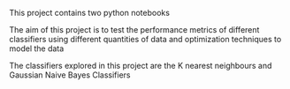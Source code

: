 This project contains two python notebooks

The aim of this project is to test the performance metrics of different classifiers using different quantities of data
and optimization techniques to model the data

The classifiers explored in this project are the K nearest neighbours and Gaussian Naive Bayes Classifiers
